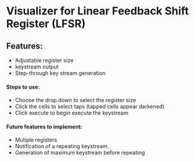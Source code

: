 # Visualizer for Linear Feedback Shift Register (LFSR)

## Features:
- Adjustable register size
- keystream output
- Step-through key stream generation

#### Steps to use:
- Choose the drop down to select the register size
- Click the cells to select taps (tapped cells appear darkened)
- Click execute to begin execute the keystream

#### Future features to implement:
- Mutiple registers
- Notification of a repeating keystream.
- Generation of maximum keystream before repeating

